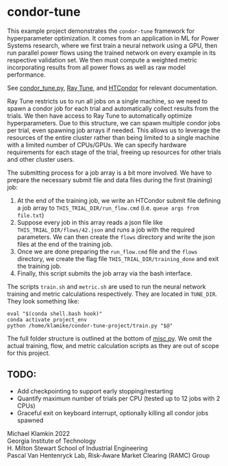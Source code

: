 # condor-tune

This example project demonstrates the `condor-tune` framework for
hyperparameter optimization. It comes from an application in ML for
Power Systems research, where we first train a neural network using a
GPU, then run parallel power flows using the trained network on every
example in its respective validation set. We then must compute a weighted
metric incorporating results from all power flows as well as raw model performance.

See [condor_tune.py](condor_tune.py), [Ray Tune](https://docs.ray.io/en/latest/tune/index.html), and [HTCondor](https://htcondor.readthedocs.io/en/feature/apis/python-bindings/index.html) for relevant documentation.

Ray Tune restricts us to run all jobs on a single machine, so we need
to spawn a condor job for each trial and automatically collect results
from the trials. We then have access to Ray Tune to automatically
optimize hyperparameters. Due to this structure, we can spawn multiple
condor jobs per trial, even spawning job arrays if needed. This allows
us to leverage the resources of the entire cluster rather than being
limited to a single machine with a limited number of CPUs/GPUs. We can
specify hardware requirements for each stage of the trial, freeing up
resources for other trials and other cluster users.

The submitting process for a job array is a bit more involved. We have to prepare the necessary submit file and data files during the first (training) job:
1. At the end of the training job, we write an HTCondor submit file defining a job array to
   `THIS_TRIAL_DIR/run_flow.cmd` (i.e. `queue args from file.txt`)
2. Suppose every job in this array reads a json file like `THIS_TRIAL_DIR/flows/42.json`
   and runs a job with the required parameters. We can then create the `flows`
   directory and write the json files at the end of the training job.
3. Once we are done preparing the `run_flow.cmd` file and the `flows` directory, we create
   the flag file `THIS_TRIAL_DIR/training_done` and exit the training job.
4. Finally, this script submits the job array via the bash interface.
   
The scripts `train.sh` and `metric.sh` are used to run the neural
network training and metric calculations respectively. They are
located in `TUNE_DIR`. They look something like:

    eval "$(conda shell.bash hook)"
    conda activate project_env
    python /home/klamike/condor-tune-project/train.py "$@"

The full folder structure is outlined at the bottom of [misc.py](misc.py).
We omit the actual training, flow, and metric calculation scripts as they are out of scope for this project.

## TODO: 
- Add checkpointing to support early stopping/restarting
- Quantify maximum number of trials per CPU (tested up to 12 jobs with 2 CPUs)
- Graceful exit on keyboard interrupt, optionally killing all condor jobs spawned


Michael Klamkin 2022  
Georgia Institute of Technology  
H. Milton Stewart School of Industrial Engineering  
Pascal Van Hentenryck Lab, Risk-Aware Market Clearing (RAMC) Group
